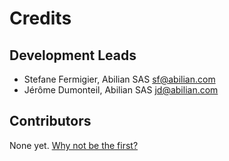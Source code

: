 # Credits

## Development Leads

- Stefane Fermigier, Abilian SAS <sf@abilian.com>
- Jérôme Dumonteil, Abilian SAS <jd@abilian.com>

## Contributors

None yet. [Why not be the first?](./CONTRIBUTING.md)
